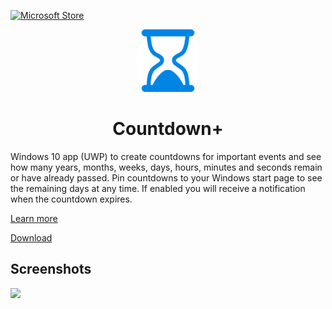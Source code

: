 [![Microsoft Store](http://img.shields.io/badge/dynamic/json?color=blue&label=store&logo=microsoft&prefix=v&query=$.0.VersionNumber&url=https%3A%2F%2Fraw.githubusercontent.com%2Ffweinaug%2Fcountdown%2Fmaster%2Fsrc%2FCountdownApp%2FCountdownApp%2FData%2Fversions.json)](https://www.microsoft.com/store/apps/9MT4PPQ41WXM)

<p align="center"><img src="src/CountdownApp/CountdownApp/Assets/Logo.png" width="100"></p>
<h1 align="center">Countdown+</h1>

Windows 10 app (UWP) to create countdowns for important events and see how many years, months, weeks, days, hours, minutes and seconds remain or have already passed.
Pin countdowns to your Windows start page to see the remaining days at any time.
If enabled you will receive a notification when the countdown expires.

[Learn more](http://florianweinaug.de/countdown/)

[Download](https://www.microsoft.com/store/apps/9MT4PPQ41WXM)

## Screenshots

<img src="https://user-images.githubusercontent.com/17765766/79637576-f38b2180-8180-11ea-9bff-3e9b7cca2240.jpg" width="400">
